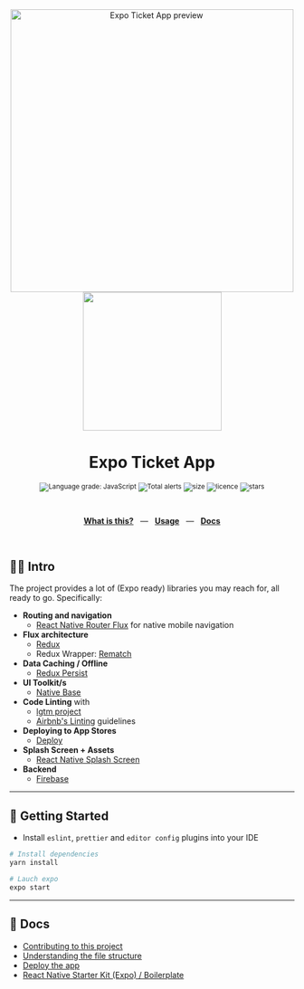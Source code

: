 
<div align="center">
  <img src="https://repository-images.githubusercontent.com/315513657/9d256300-2f59-11eb-9701-6365533ea2b0" alt="Expo Ticket App preview" width="500" />
  <img src="https://i.imgur.com/rLwjEbY.gif" height=245 />
  <p></p>
  <h1>Expo Ticket App</h1>
  <p></p>
  <sup>

![Language grade: JavaScript](https://img.shields.io/lgtm/grade/javascript/github/victorbalssa/expo-ticket-app?style=for-the-badge)
![Total alerts](https://img.shields.io/lgtm/alerts/g/victorbalssa/expo-ticket-app?style=for-the-badge)
![size](https://img.shields.io/github/repo-size/victorbalssa/expo-ticket-app?style=for-the-badge)
![licence](https://img.shields.io/github/license/victorbalssa/expo-ticket-app?style=for-the-badge)
![stars](https://img.shields.io/github/stars/victorbalssa/expo-ticket-app?style=for-the-badge)

  </sup>
  <br />
  <p align="center">
    <a href="#-intro"><b>What is this?</b></a>
    &nbsp;&nbsp;&mdash;&nbsp;&nbsp;
    <a href="#-getting-started"><b>Usage</b></a>
    &nbsp;&nbsp;&mdash;&nbsp;&nbsp;
    <a href="#-docs"><b>Docs</b></a>
  </p>
  <br />
</div>


## 👊🏻 Intro

The project provides a lot of (Expo ready) libraries you may reach for, all ready to go. Specifically:

- __Routing and navigation__
    - [React Native Router Flux](https://github.com/aksonov/react-native-router-flux) for native mobile navigation
- __Flux architecture__
    - [Redux](https://redux.js.org/docs/introduction/)
    - Redux Wrapper: [Rematch](https://github.com/rematch/rematch)
- __Data Caching / Offline__
    - [Redux Persist](https://github.com/rt2zz/redux-persist)
- __UI Toolkit/s__
    - [Native Base](https://nativebase.io/)
- __Code Linting__ with
    - [lgtm project](https://lgtm.com/projects/g/victorbalssa/expo-ticket-app/latest/files/?sort=name&dir=ASC&mode=heatmap)
    - [Airbnb's Linting](https://github.com/airbnb/javascript) guidelines
- __Deploying to App Stores__
    - [Deploy](documentation/deploy.md)
- __Splash Screen + Assets__
    - [React Native Splash Screen](https://github.com/crazycodeboy/react-native-splash-screen)
- __Backend__
    - [Firebase](http://firebase.google.com/)

---

## 🚀 Getting Started

 - Install `eslint`, `prettier` and `editor config` plugins into your IDE

```bash
# Install dependencies
yarn install

# Lauch expo
expo start
```
---

## 📖 Docs

- [Contributing to this project](documentation/contributing.md)
- [Understanding the file structure](documentation/file-structure.md)
- [Deploy the app](documentation/deploy.md)
- [React Native Starter Kit (Expo) / Boilerplate](https://github.com/mcnamee/react-native-expo-starter-kit)


